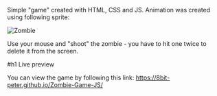 Simple "game" created with HTML, CSS and JS. Animation was created using following sprite:

![Zombie](http://www.wdrfree.com/public/demos/animatespritekeyframes/walkingdead.png)

Use your mouse and "shoot" the zombie - you have to hit one twice to delete it from the screen.

#h1 Live preview

You can view the game by following this link: https://8bit-peter.github.io/Zombie-Game-JS/
